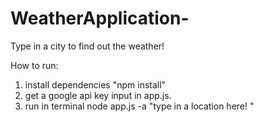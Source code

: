 # WeatherApplication-
Type in a city to find out the weather! 

How to run: 


1. install dependencies "npm install"
2. get a google api key input in app.js. 
3. run in terminal node app.js  -a  "type in a location here! "

